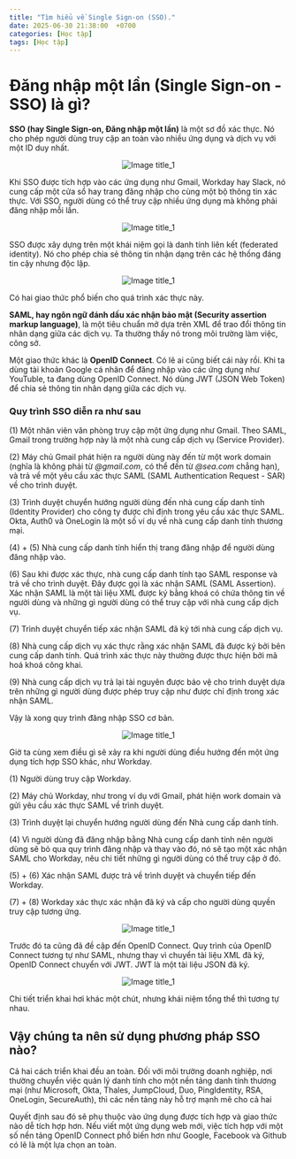 ```yaml
---
title: "Tìm hiểu về Single Sign-on (SSO)."
date: 2025-06-30 21:38:00  +0700
categories: [Học tập]
tags: [Học tập]
---
```


# Đăng nhập một lần (Single Sign-on - SSO) là gì?

**SSO (hay Single Sign-on, Đăng nhập một lần)** là một sơ đồ xác thực. Nó cho phép người dùng truy cập an toàn vào nhiều ứng dụng và dịch vụ với một ID duy nhất.

<p align="center">
  <img src="/assets/images/sso/1.png" alt="Image title_1" />
</p>

Khi SSO được tích hợp vào các ứng dụng như Gmail, Workday hay Slack, nó cung cấp một cửa sổ hay trang đăng nhập cho cùng một bộ thông tin xác thực. Với SSO, người dùng có thể truy cập nhiều ứng dụng mà không phải đăng nhập mỗi lần.

<p align="center">
  <img src="/assets/images/sso/2.png" alt="Image title_1" />
</p>

SSO được xây dựng trên một khái niệm gọi là danh tính liên kết (federated identity). Nó cho phép chia sẻ thông tin nhận dạng trên các hệ thống đáng tin cậy nhưng độc lập.

<p align="center">
  <img src="/assets/images/sso/3.png" alt="Image title_1" />
</p>

Có hai giao thức phổ biến cho quá trình xác thực này.

**SAML, hay ngôn ngữ đánh dấu xác nhận bảo mật (Security assertion markup language)**, là một tiêu chuẩn mở dựa trên XML để trao đổi thông tin nhân dạng giữa các dịch vụ. Ta thường thấy nó trong môi trường làm việc, công sở.

Một giao thức khác là **OpenID Connect**. Có lẽ ai cũng biết cái này rồi. Khi ta dùng tài khoản Google cá nhân để đăng nhập vào các ứng dụng như YouTuble, ta đang dùng OpenID Connect. Nó dùng JWT (JSON Web Token) để chia sẻ thông tin nhân dạng giữa các dịch vụ.

### Quy trình SSO diễn ra như sau

(1) Một nhân viên văn phòng truy cập một ứng dụng như Gmail. Theo SAML, Gmail trong trường hợp này là một nhà cung cấp dịch vụ (Service Provider).

(2) Máy chủ Gmail phát hiện ra người dùng này đến từ một work domain (nghĩa là không phải từ _@gmail.com_, có thể đến từ _@sea.com_ chẳng hạn), và trả về một yêu cầu xác thực SAML (SAML Authentication Request - SAR) về cho trình duyệt.

(3) Trình duyệt chuyển hướng người dùng đến nhà cung cấp danh tính (Identity Provider) cho công ty được chỉ định trong yêu cầu xác thực SAML. Okta, Auth0 và OneLogin là một số ví dụ về nhà cung cấp danh tính thương mại.

(4) + (5) Nhà cung cấp danh tính hiển thị trang đăng nhập để người dùng đăng nhập vào.

(6) Sau khi được xác thực, nhà cung cấp danh tính tạo SAML response và trả về cho trình duyệt. Đây được gọi là xác nhận SAML (SAML Assertion). Xác nhận SAML là một tài liệu XML được ký bằng khoá có chứa thông tin về người dùng và những gì người dùng có thể truy cập với nhà cung cấp dịch vụ.

(7) Trình duyệt chuyển tiếp xác nhận SAML đã ký tới nhà cung cấp dịch vụ.

(8) Nhà cung cấp dịch vụ xác thực rằng xác nhận SAML đã được ký bởi bên cung cấp danh tính. Quá trình xác thực này thường được thực hiện bởi mã hoá khoá công khai.

(9) Nhà cung cấp dịch vụ trả lại tài nguyên được bảo vệ cho trình duyệt dựa trên những gì người dùng được phép truy cập như được chỉ định trong xác nhận SAML.

Vậy là xong quy trình đăng nhập SSO cơ bản.

<p align="center">
  <img src="/assets/images/sso/4.png" alt="Image title_1" />
</p>

Giờ ta cùng xem điều gì sẽ xảy ra khi người dùng điều hướng đến một ứng dụng tích hợp SSO khác, như Workday.

(1) Người dùng truy cập Workday.

(2) Máy chủ Workday, như trong ví dụ với Gmail, phát hiện work domain và gửi yêu cầu xác thực SAML về trình duyệt.

(3) Trình duyệt lại chuyển hướng người dùng đến Nhà cung cấp danh tính.

(4) Vì người dùng đã đăng nhập bằng Nhà cung cấp danh tính nên người dùng sẽ bỏ qua quy trình đăng nhập và thay vào đó, nó sẽ tạo một xác nhận SAML cho Workday, nêu chi tiết những gì người dùng có thể truy cập ở đó.

(5) + (6) Xác nhận SAML được trả về trình duyệt và chuyển tiếp đến Workday.

(7) + (8) Workday xác thực xác nhận đã ký và cấp cho người dùng quyền truy cập tương ứng.

<p align="center">
  <img src="/assets/images/sso/5.png" alt="Image title_1" />
</p>

Trước đó ta cũng đã đề cập đến OpenID Connect. Quy trình của OpenID Connect tương tự như SAML, nhưng thay vì chuyển tài liệu XML đã ký, OpenID Connect chuyển với JWT. JWT là một tài liệu JSON đã ký.

<p align="center">
  <img src="/assets/images/sso/6.png" alt="Image title_1" />
</p>

Chi tiết triển khai hơi khác một chút, nhưng khái niệm tổng thể thì tương tự nhau.

## Vậy chúng ta nên sử dụng phương pháp SSO nào?

Cả hai cách triển khai đều an toàn. Đối với môi trường doanh nghiệp, nơi thường chuyển việc quản lý danh tính cho một nền tảng danh tính thương mại (như Microsoft, Okta, Thales, JumpCloud, Duo, PingIdentity, RSA, OneLogin, SecureAuth), thì các nền tảng này hỗ trợ mạnh mẽ cho cả hai

Quyết định sau đó sẽ phụ thuộc vào ứng dụng được tích hợp và giao thức nào dễ tích hợp hơn. Nếu viết một ứng dụng web mới, việc tích hợp với một số nền tảng OpenID Connect phổ biến hơn như Google, Facebook và Github có lẽ là một lựa chọn an toàn.
